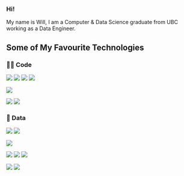 ### Hi!

My name is Will, I am a Computer & Data Science graduate from UBC working as a Data Engineer.

## Some of My Favourite Technologies

### 👨‍💻 Code

![](https://img.shields.io/badge/Language-Python-informational?style=flat&logo=python&logoColor=white&color=3776AB)
![](https://img.shields.io/badge/Library-Pandas-informational?style=flat&logo=pandas&logoColor=white&color=3776AB)
![](https://img.shields.io/badge/Data%20Processing-Spark-informational?style=flat&logo=apachespark&logoColor=white&color=e86602)
![](https://img.shields.io/badge/Library-ScikitLearn-informational?style=flat&logo=scikit-learn&logoColor=white&color=3776AB)

![](https://img.shields.io/badge/Language-Java-informational?style=flat&logo=Java&logoColor=white&color=007396)

![](https://img.shields.io/badge/Language-JavaScript-informational?style=flat&logo=javascript&logoColor=white&color=F7DF1E)
![](https://img.shields.io/badge/Platform-Node.js-informational?style=flat&logo=node.js&logoColor=white&color=F7DF1E)

### 💾 Data

![](https://img.shields.io/badge/Warehouse-BigQuery-informational?style=flat&logo=googlecloud&logoColor=white&color=4285F4)
![](https://img.shields.io/badge/Tool-dbt-informational?style=flat&logo=dbt&logoColor=white&color=fa7132)

![](https://img.shields.io/badge/Orchestrator-Apache%20Airflow-informational?style=flat&logo=apacheairflow&logoColor=white&color=e30202)

![](https://img.shields.io/badge/Database-MySQL-informational?style=flat&logo=mysql&logoColor=white&color=4479A1)
![](https://img.shields.io/badge/Database-PostgreSQL-informational?style=flat&logo=postgresql&logoColor=white&color=4169E1)
![](https://img.shields.io/badge/Database-Riak-informational?style=flat&logo=riak&logoColor=white&color=b8b8b8)

![](https://img.shields.io/badge/Visualization-Metabase-informational?style=flat&logo=metabase&logoColor=white&color=7dcdf5)
![](https://img.shields.io/badge/Visualization-Sisense-informational?style=flat&logoColor=white&color=ffcb05)
